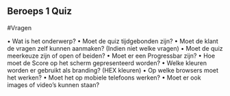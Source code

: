 ## Beroeps 1 Quiz

#Vragen

•	Wat is het onderwerp?
•	Moet de quiz tijdgebonden zijn?
•	Moet de klant de vragen zelf kunnen aanmaken? (Indien niet welke vragen)
•	Moet de quiz meerkeuze zijn of open of beiden?
•	Moet er een Progressbar zijn?
•	Hoe moet de Score op het scherm gepresenteerd worden?
•	Welke kleuren worden er gebruikt als branding? (HEX kleuren)
•	Op welke browsers moet het werken?
•	Moet het op mobiele telefoons werken?
•	Moet er ook images of video’s kunnen staan?
